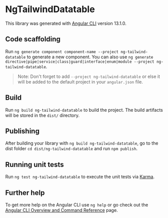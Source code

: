 # NgTailwindDatatable

This library was generated with [Angular CLI](https://github.com/angular/angular-cli) version 13.1.0.

## Code scaffolding

Run `ng generate component component-name --project ng-tailwind-datatable` to generate a new component. You can also use `ng generate directive|pipe|service|class|guard|interface|enum|module --project ng-tailwind-datatable`.
> Note: Don't forget to add `--project ng-tailwind-datatable` or else it will be added to the default project in your `angular.json` file. 

## Build

Run `ng build ng-tailwind-datatable` to build the project. The build artifacts will be stored in the `dist/` directory.

## Publishing

After building your library with `ng build ng-tailwind-datatable`, go to the dist folder `cd dist/ng-tailwind-datatable` and run `npm publish`.

## Running unit tests

Run `ng test ng-tailwind-datatable` to execute the unit tests via [Karma](https://karma-runner.github.io).

## Further help

To get more help on the Angular CLI use `ng help` or go check out the [Angular CLI Overview and Command Reference](https://angular.io/cli) page.
